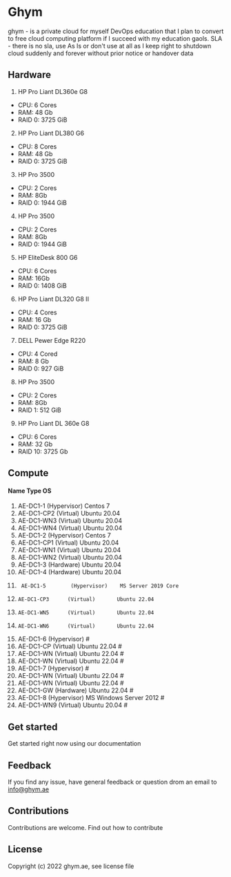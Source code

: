 # Ghym
ghym - is a private cloud for myself DevOps education that I plan to convert to free cloud computing platform if I succeed with my education gaols. SLA - there is no sla, use As Is or don't use at all as I keep right to shutdown cloud suddenly and forever without prior notice or handover data

## Hardware
1. HP Pro Liant DL360e G8
 - CPU: 6 Cores
 - RAM: 48 Gb
 - RAID 0: 3725 GiB
2. HP Pro Liant DL380 G6
 - CPU: 8 Cores
 - RAM: 48 Gb
 - RAID 0: 3725 GiB
3. HP Pro 3500
 - CPU: 2 Cores
 - RAM: 8Gb
 - RAID 0: 1944 GiB
4. HP Pro 3500
 - CPU: 2 Cores
 - RAM: 8Gb
 - RAID 0: 1944 GiB
5. HP EliteDesk 800 G6
 - CPU: 6 Cores
 - RAM: 16Gb
 - RAID 0: 1408 GiB
6. HP Pro Liant DL320 G8 II
 - CPU: 4 Cores
 - RAM: 16 Gb
 - RAID 0: 3725 GiB
7. DELL Pewer Edge R220
 - CPU: 4 Cored
 - RAM: 8 Gb
 - RAID 0: 927 GiB
8. HP Pro 3500
 - CPU: 2 Cores
 - RAM: 8Gb
 - RAID 1: 512 GiB
9. HP Pro Liant DL 360e G8
 - CPU: 6 Cores
 - RAM: 32 Gb
 - RAID 10: 3725 Gb

## Compute
####	Name		Type		OS
1.	AE-DC1-1	(Hypervisor)	Centos 7
 1.	AE-DC1-CP2	(Virtual)	Ubuntu 20.04
 2.	AE-DC1-WN3	(Virtual)	Ubuntu 20.04
 3.	AE-DC1-WN4	(Virtual)	Ubuntu 20.04
2. 	AE-DC1-2	(Hypervisor)	Centos 7
 1.	AE-DC1-CP1	(Virtual)	Ubuntu 20.04
 2.	AE-DC1-WN1	(Virtual)	Ubuntu 20.04
 3.	AE-DC1-WN2	(Virtual)	Ubuntu 20.04
3.	AE-DC1-3	(Hardware)	Ubuntu 20.04
4.	AE-DC1-4	(Hardware)	Ubuntu 20.04
5.      AE-DC1-5        (Hypervisor)    MS Server 2019 Core
 1.     AE-DC1-CP3      (Virtual)       Ubuntu 22.04
 2.     AE-DC1-WN5      (Virtual)       Ubuntu 22.04
 3.     AE-DC1-WN6      (Virtual)       Ubuntu 22.04
6.	AE-DC1-6	(Hypervisor)	                       #
 1.	AE-DC1-CP	(Virtual)	Ubuntu 22.04           #
 2.	AE-DC1-WN	(Virtual)	Ubuntu 22.04           #
 3.	AE-DC1-WN	(Virtual)	Ubuntu 22.04           #
7.	AE-DC1-7	(Hypervisor)	                       #
 1.	AE-DC1-WN	(Virtual)	Ubuntu 22.04           #
 2.	AE-DC1-WN	(Virtual)	Ubuntu 22.04           #
8.	AE-DC1-GW	(Hardware)	Ubuntu 22.04           #
9.	AE-DC1-8	(Hypervisor)	MS Windows Server 2012 #
 1.	AE-DC1-WN9	(Virtual)	Ubuntu 20.04           #

## Get started

Get started right now using our documentation

## Feedback

If you find any issue, have general feedback or question drom an email to info@ghym.ae

## Contributions

Contributions are welcome. Find out how to contribute

## License

Copyright (c) 2022 ghym.ae, see license file
